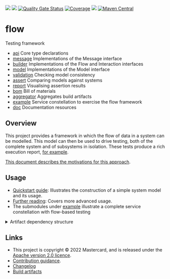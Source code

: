 
[![](https://github.com/Mastercard/flow/actions/workflows/maven.yml/badge.svg)](https://github.com/Mastercard/flow/actions/workflows/maven.yml)
[![](https://github.com/Mastercard/flow/actions/workflows/codeql-analysis.yml/badge.svg)](https://github.com/Mastercard/flow/actions/workflows/codeql-analysis.yml)
[![Quality Gate Status](https://sonarcloud.io/api/project_badges/measure?project=Mastercard_flow&metric=alert_status)](https://sonarcloud.io/summary/new_code?id=Mastercard_flow)
[![Coverage](https://sonarcloud.io/api/project_badges/measure?project=Mastercard_flow&metric=coverage)](https://sonarcloud.io/summary/new_code?id=Mastercard_flow)
[![](https://img.shields.io/github/license/Mastercard/flow)](LICENCE)
[![Maven Central](https://img.shields.io/maven-central/v/com.mastercard.test.flow/parent)](https://search.maven.org/search?q=com.mastercard.test.flow)

<!-- title start -->

# flow

Testing framework



 * [api](api) Core type declarations
 * [message](message) Implementations of the Message interface
 * [builder](builder) Implementations of the Flow and Interaction interfaces
 * [model](model) Implementations of the Model interface
 * [validation](validation) Checking model consistency
 * [assert](assert) Comparing models against systems
 * [report](report) Visualising assertion results
 * [bom](bom) Bill of materials
 * [aggregator](aggregator) Aggregates build artifacts
 * [example](example) Service constellation to exercise the flow framework
 * [doc](doc) Documentation resources

<!-- title end -->

## Overview

This project provides a framework in which the flow of data in a system can be modelled.
This model can then be used to drive testing, both of the complete system and of subsystems in isolation.
These tests produce a rich execution report, [for example](https://mastercard.github.io/flow/static/app-itest/target/mctf/latest/index.html).

[This document describes the motivations for this approach](doc/src/main/markdown/motivation/index.md).

## Usage

 * [Quickstart guide](doc/src/main/markdown/quickstart.md): Illustrates the construction of a simple system model and its usage.
 * [Further reading](doc/src/main/markdown/further.md): Covers more advanced usage.
 * The submodules under [example](example) illustrate a complete service constellation with flow-based testing

<details>
<summary>Artifact dependency structure</summary>

<!-- start_module_diagram:framework -->

```mermaid
graph TB
  subgraph com.mastercard.test.flow
    api[<a href='https://github.com/Mastercard/flow/tree/main/api'>api</a>]
    assert-core[<a href='https://github.com/Mastercard/flow/tree/main/assert/assert-core'>assert-core</a>]
    assert-filter[<a href='https://github.com/Mastercard/flow/tree/main/assert/assert-filter'>assert-filter</a>]
    assert-junit4[<a href='https://github.com/Mastercard/flow/tree/main/assert/assert-junit4'>assert-junit4</a>]
    assert-junit5[<a href='https://github.com/Mastercard/flow/tree/main/assert/assert-junit5'>assert-junit5</a>]
    builder[<a href='https://github.com/Mastercard/flow/tree/main/builder'>builder</a>]
    coppice[<a href='https://github.com/Mastercard/flow/tree/main/validation/coppice'>coppice</a>]
    duct[<a href='https://github.com/Mastercard/flow/tree/main/report/duct'>duct</a>]
    message-bytes[<a href='https://github.com/Mastercard/flow/tree/main/message/message-bytes'>message-bytes</a>]
    message-core[<a href='https://github.com/Mastercard/flow/tree/main/message/message-core'>message-core</a>]
    message-http[<a href='https://github.com/Mastercard/flow/tree/main/message/message-http'>message-http</a>]
    message-json[<a href='https://github.com/Mastercard/flow/tree/main/message/message-json'>message-json</a>]
    message-sql[<a href='https://github.com/Mastercard/flow/tree/main/message/message-sql'>message-sql</a>]
    message-text[<a href='https://github.com/Mastercard/flow/tree/main/message/message-text'>message-text</a>]
    message-web[<a href='https://github.com/Mastercard/flow/tree/main/message/message-web'>message-web</a>]
    message-xml[<a href='https://github.com/Mastercard/flow/tree/main/message/message-xml'>message-xml</a>]
    model[<a href='https://github.com/Mastercard/flow/tree/main/model'>model</a>]
    report-core[<a href='https://github.com/Mastercard/flow/tree/main/report/report-core'>report-core</a>]
    report-ng[<a href='https://github.com/Mastercard/flow/tree/main/report/report-ng'>report-ng</a>]
    validation-core[<a href='https://github.com/Mastercard/flow/tree/main/validation/validation-core'>validation-core</a>]
    validation-junit4[<a href='https://github.com/Mastercard/flow/tree/main/validation/validation-junit4'>validation-junit4</a>]
    validation-junit5[<a href='https://github.com/Mastercard/flow/tree/main/validation/validation-junit5'>validation-junit5</a>]
  end
  api --> message-core
  api --> builder
  api --> model
  api --> validation-core
  api --> report-core
  assert-core --> assert-junit4
  assert-core --> assert-junit5
  assert-filter --> assert-core
  message-core --> message-bytes
  message-core --> message-http
  message-core --> message-json
  message-core --> message-sql
  message-core --> message-text
  message-core --> message-web
  message-core --> message-xml
  report-core --> assert-filter
  report-core --> duct
  report-ng --> report-core
  validation-core --> validation-junit4
  validation-core --> validation-junit5
  validation-core --> coppice
```

<!-- end_module_diagram -->
</details>

## Links

 * This project is copyright © 2022 Mastercard, and is released under the [Apache version 2.0 licence](LICENCE).
 * [Contribution guidance](CONTRIBUTING.md).
 * [Changelog](CHANGELOG.md)
 * [Build artifacts](https://mastercard.github.io/flow/)
